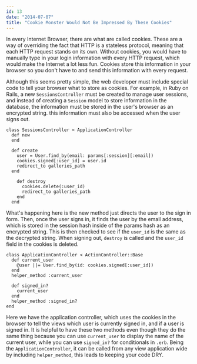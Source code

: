 ```yaml
---
id: 13
date: "2014-07-07"
title: "Cookie Monster Would Not Be Impressed By These Cookies"
---
```

In every Internet Browser, there are what are called cookies. These are a way of overriding the fact that HTTP is a stateless protocol, meaning that each HTTP request stands on its own. Without cookies, you would have to manually type in your login information with every HTTP request, which would make the Internet a lot less fun. Cookies store this information in your browser so you don't have to and send this information with every request.  

Although this seems pretty simple, the web developer must include special code to tell your browser what to store as cookies. For example, in Ruby on Rails, a new `SessionsController` must be created to manage user sessions, and instead of creating a `Session` model to store information in the database, the information must be stored in the user's browser as an encrypted string. this information must also be accessed when the user signs out.

    class SessionsController < ApplicationController
      def new
      end

      def create
        user = User.find_by(email: params[:session][:email])
        cookies.signed[:user_id] = user.id
        redirect_to galleries_path
      end

        def destroy
          cookies.delete(:user_id)
          redirect_to galleries_path
        end
      end

What's happening here is the new method just directs the user to the sign in form. Then, once the user signs in, it finds the user by the email address, which is stored in the session hash inside of the params hash as an encrypted string. This is then checked to see if the `user_id` is the same as the decrypted string. When signing out, `destroy` is called and the `user_id` field in the cookies is deleted.

    class ApplicationController < ActionController::Base
      def current_user
        @user ||= User.find_by(id: cookies.signed[:user_id])
      end
      helper_method :current_user

      def signed_in?
        current_user
      end
      helper_method :signed_in?
    end

Here we have the application controller, which uses the cookies in the browser to tell the views which user is currently signed in, and if a user is signed in. It is helpful to have these two methods even though they do the same thing because you can use `current_user` to display the name of the current user, while you can use `signed_in?` for conditionals in `.erb`. Being the `ApplicationController`, it can be called from any view application wide by including `helper_method`, this leads to keeping your code DRY.